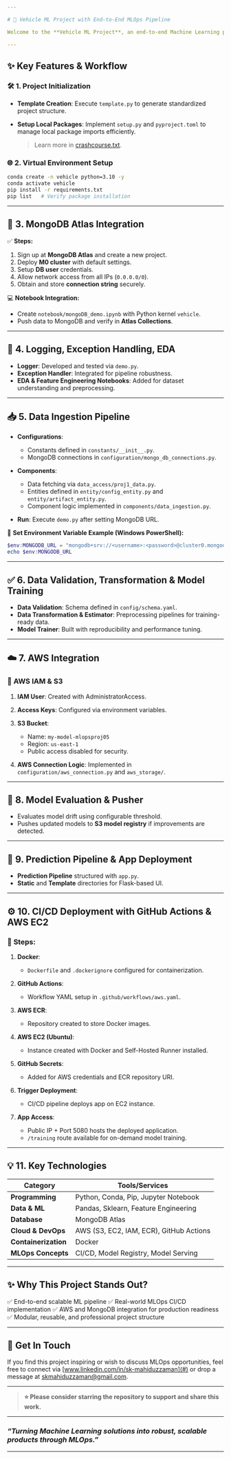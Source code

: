 ```yaml
---

# 🚀 Vehicle ML Project with End-to-End MLOps Pipeline

Welcome to the **Vehicle ML Project**, an end-to-end Machine Learning pipeline engineered using **MLOps principles** to ensure scalability, reproducibility, and robust deployment. This project demonstrates a production-grade approach with **CI/CD, AWS integration, MongoDB, data pipelines, and model serving**, designed to impress recruiters and real-world teams.

---
```


## ✨ **Key Features & Workflow**

### 🛠️ **1. Project Initialization**

* **Template Creation**: Execute `template.py` to generate standardized project structure.
* **Setup Local Packages**: Implement `setup.py` and `pyproject.toml` to manage local package imports efficiently.

  > Learn more in [crashcourse.txt](./crashcourse.txt).

### 🌐 **2. Virtual Environment Setup**

```bash
conda create -n vehicle python=3.10 -y
conda activate vehicle
pip install -r requirements.txt
pip list   # Verify package installation
```

---

## 🍃 **3. MongoDB Atlas Integration**

✅ **Steps:**

1. Sign up at **MongoDB Atlas** and create a new project.
2. Deploy **M0 cluster** with default settings.
3. Setup **DB user** credentials.
4. Allow network access from all IPs (`0.0.0.0/0`).
5. Obtain and store **connection string** securely.

💻 **Notebook Integration:**

* Create `notebook/mongoDB_demo.ipynb` with Python kernel `vehicle`.
* Push data to MongoDB and verify in **Atlas Collections**.

---

## 📝 **4. Logging, Exception Handling, EDA**

* **Logger**: Developed and tested via `demo.py`.
* **Exception Handler**: Integrated for pipeline robustness.
* **EDA & Feature Engineering Notebooks**: Added for dataset understanding and preprocessing.

---

## 📥 **5. Data Ingestion Pipeline**

* **Configurations**:

  * Constants defined in `constants/__init__.py`.
  * MongoDB connections in `configuration/mongo_db_connections.py`.
* **Components**:

  * Data fetching via `data_access/proj1_data.py`.
  * Entities defined in `entity/config_entity.py` and `entity/artifact_entity.py`.
  * Component logic implemented in `components/data_ingestion.py`.
* **Run**: Execute `demo.py` after setting MongoDB URL.

🔧 **Set Environment Variable Example (Windows PowerShell):**

```powershell
$env:MONGODB_URL = "mongodb+srv://<username>:<password>@cluster0.mongodb.net/?retryWrites=true&w=majority"
echo $env:MONGODB_URL
```

---

## ✅ **6. Data Validation, Transformation & Model Training**

* **Data Validation**: Schema defined in `config/schema.yaml`.
* **Data Transformation & Estimator**: Preprocessing pipelines for training-ready data.
* **Model Trainer**: Built with reproducibility and performance tuning.

---

## ☁️ **7. AWS Integration**

### 🔑 **AWS IAM & S3**

1. **IAM User**: Created with AdministratorAccess.
2. **Access Keys**: Configured via environment variables.
3. **S3 Bucket**:

   * Name: `my-model-mlopsproj05`
   * Region: `us-east-1`
   * Public access disabled for security.
4. **AWS Connection Logic**: Implemented in `configuration/aws_connection.py` and `aws_storage/`.

---

## 🧠 **8. Model Evaluation & Pusher**

* Evaluates model drift using configurable threshold.
* Pushes updated models to **S3 model registry** if improvements are detected.

---

## 🔮 **9. Prediction Pipeline & App Deployment**

* **Prediction Pipeline** structured with `app.py`.
* **Static** and **Template** directories for Flask-based UI.

---

## ⚙️ **10. CI/CD Deployment with GitHub Actions & AWS EC2**

### 🚀 **Steps:**

1. **Docker**:

   * `Dockerfile` and `.dockerignore` configured for containerization.
2. **GitHub Actions**:

   * Workflow YAML setup in `.github/workflows/aws.yaml`.
3. **AWS ECR**:

   * Repository created to store Docker images.
4. **AWS EC2 (Ubuntu)**:

   * Instance created with Docker and Self-Hosted Runner installed.
5. **GitHub Secrets**:

   * Added for AWS credentials and ECR repository URI.
6. **Trigger Deployment**:

   * CI/CD pipeline deploys app on EC2 instance.
7. **App Access**:

   * Public IP + Port 5080 hosts the deployed application.
   * `/training` route available for on-demand model training.

---

## 💡 **11. Key Technologies**

| Category             | Tools/Services                          |
| -------------------- | --------------------------------------- |
| **Programming**      | Python, Conda, Pip, Jupyter Notebook    |
| **Data & ML**        | Pandas, Sklearn, Feature Engineering    |
| **Database**         | MongoDB Atlas                           |
| **Cloud & DevOps**   | AWS (S3, EC2, IAM, ECR), GitHub Actions |
| **Containerization** | Docker                                  |
| **MLOps Concepts**   | CI/CD, Model Registry, Model Serving    |

---

## ✨ **Why This Project Stands Out?**

✅ End-to-end scalable ML pipeline
✅ Real-world MLOps CI/CD implementation
✅ AWS and MongoDB integration for production readiness
✅ Modular, reusable, and professional project structure

---

## 🙌 **Get In Touch**

If you find this project inspiring or wish to discuss MLOps opportunities, feel free to connect via [www.linkedin.com/in/sk-mahiduzzaman](#) or drop a message at [skmahiduzzaman@gmail.com](mailto:your-email@example.com).

---

> **⭐ Please consider starring the repository to support and share this work.**

---

### *“Turning Machine Learning solutions into robust, scalable products through MLOps.”*

---